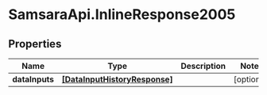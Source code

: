 # SamsaraApi.InlineResponse2005

## Properties
Name | Type | Description | Notes
------------ | ------------- | ------------- | -------------
**dataInputs** | [**[DataInputHistoryResponse]**](DataInputHistoryResponse.md) |  | [optional] 


